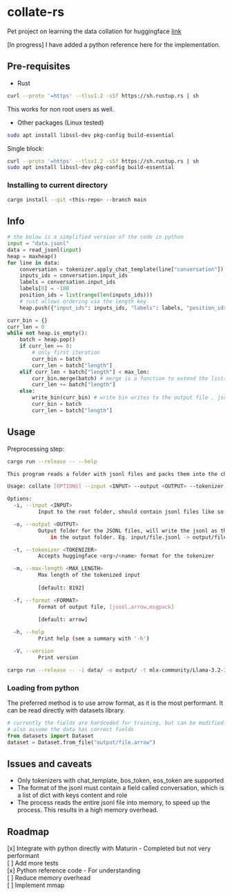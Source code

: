 # collate-rs

Pet project on learning the data collation for huggingface [link](https://huggingface.co/blog/packing-with-FA2)

[In progress] I have added a python reference here for the implementation. 

## Pre-requisites

- Rust
```bash
curl --proto '=https' --tlsv1.2 -sSf https://sh.rustup.rs | sh
```

This works for non root users as well.
- Other packages (Linux tested)
```bash
sudo apt install libssl-dev pkg-config build-essential
```

Single block:
```bash
curl --proto '=https' --tlsv1.2 -sSf https://sh.rustup.rs | sh
sudo apt install libssl-dev pkg-config build-essential
```

### Installing to current directory

```bash
cargo install --git <this-repo> --branch main
```

## Info

```python
# the below is a simplified version of the code in python
input = "data.jsonl"
data = read_jsonl(input)
heap = maxheap()
for line in data:
    conversation = tokenizer.apply_chat_template(line["conversation"])
    inputs_ids = conversation.input_ids
    labels = conversation.input_ids
    labels[0] = -100
    position_ids = list(range(len(inputs_ids)))
    # rust allows ordering via the length key
    heap.push({"input_ids": inputs_ids, "labels": labels, "position_ids": position_ids, "length": len(inputs_ids)})

curr_bin = {}
curr_len = 0
while not heap.is_empty():
    batch = heap.pop()
    if curr_len == 0:
        # only first iteration
        curr_bin = batch
        curr_len = batch["length"]
    elif curr_len + batch["length"] < max_len:
        curr_bin.merge(batch) # merge is a function to extend the lists
        curr_len += batch["length"]
    else:
        write_bin(curr_bin) # write bin writes to the output file , jsonl/arrow
        curr_bin = batch
        curr_len = batch["length"]
```
## Usage

Preprocessing step:

```bash
cargo run --release -- --help

This program reads a folder with jsonl files and packs them into the chosen format

Usage: collate [OPTIONS] --input <INPUT> --output <OUTPUT> --tokenizer <TOKENIZER>

Options:
  -i, --input <INPUT>
          Input to the root folder, should contain jsonl files like so - path/*.jsonl or just a single file

  -o, --output <OUTPUT>
          Output folder for the JSONL files, will write the jsonl as their own files
              in the output folder. Eg. input/file.jsonl -> output/file.msgpack

  -t, --tokenizer <TOKENIZER>
          Accepts huggingface <org>/<name> format for the tokenizer

  -m, --max-length <MAX_LENGTH>
          Max length of the tokenized input
          
          [default: 8192]

  -f, --format <FORMAT>
          Format of output file, [jsonl,arrow,msgpack]
          
          [default: arrow]

  -h, --help
          Print help (see a summary with '-h')

  -V, --version
          Print version

cargo run --release -- -i data/ -o output/ -t mlx-community/Llama-3.2-1B-Instruct-4bit -f arrow 
```

### Loading from python

The preferred method is to use arrow format, as it is the most performant. It can be read directly with datasets library.

```python
# currently the fields are hardcoded for training, but can be modified to suit the needs
# also assume the data has correct fields
from datasets import Dataset
dataset = Dataset.from_file("output/file.arrow")
```

## Issues and caveats
- Only tokenizers with chat_template, bos_token, eos_token are supported  
- The format of the jsonl must contain a field called conversation, which is a list of dict with keys content and role  
- The process reads the entire jsonl file into memory, to speed up the process. This results in a high memory overhead.

## Roadmap
[x] Integrate with python directly with Maturin - Completed but not very performant  
[ ] Add more tests  
[x] Python reference code - For understanding  
[ ] Reduce memory overhead  
[ ] Implement mmap  